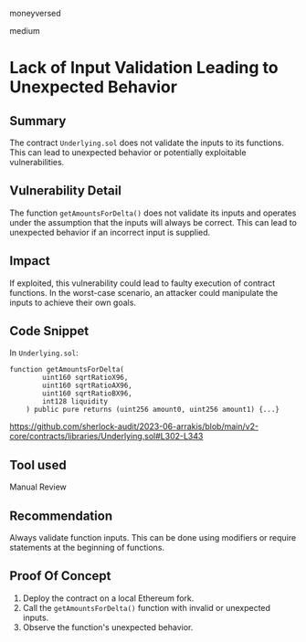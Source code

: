 moneyversed

medium

# Lack of Input Validation Leading to Unexpected Behavior

## Summary

The contract `Underlying.sol` does not validate the inputs to its functions. This can lead to unexpected behavior or potentially exploitable vulnerabilities.

## Vulnerability Detail

The function `getAmountsForDelta()` does not validate its inputs and operates under the assumption that the inputs will always be correct. This can lead to unexpected behavior if an incorrect input is supplied.

## Impact

If exploited, this vulnerability could lead to faulty execution of contract functions. In the worst-case scenario, an attacker could manipulate the inputs to achieve their own goals.

## Code Snippet

In `Underlying.sol`:

```solidity
function getAmountsForDelta(
        uint160 sqrtRatioX96,
        uint160 sqrtRatioAX96,
        uint160 sqrtRatioBX96,
        int128 liquidity
    ) public pure returns (uint256 amount0, uint256 amount1) {...}
```

https://github.com/sherlock-audit/2023-06-arrakis/blob/main/v2-core/contracts/libraries/Underlying.sol#L302-L343

## Tool used

Manual Review

## Recommendation

Always validate function inputs. This can be done using modifiers or require statements at the beginning of functions.

## Proof Of Concept

1. Deploy the contract on a local Ethereum fork.
2. Call the `getAmountsForDelta()` function with invalid or unexpected inputs.
3. Observe the function's unexpected behavior.